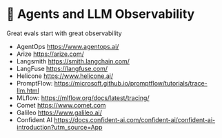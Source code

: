 


# 🧪 Agents and LLM Observability 

 Great evals start with great observability

 
- AgentOps https://www.agentops.ai/
- Arize https://arize.com/
- Langsmith https://smith.langchain.com/
- LangFuse https://langfuse.com/
- Helicone https://www.helicone.ai/
- PromptFlow: https://microsoft.github.io/promptflow/tutorials/trace-llm.html
- MLflow: https://mlflow.org/docs/latest/tracing/
- Comet https://www.comet.com
- Galileo https://www.galileo.ai/
- Confident AI https://docs.confident-ai.com/confident-ai/confident-ai-introduction?utm_source=App


